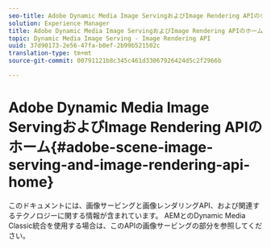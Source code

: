 ```yaml
---
seo-title: Adobe Dynamic Media Image ServingおよびImage Rendering APIのホーム
solution: Experience Manager
title: Adobe Dynamic Media Image ServingおよびImage Rendering APIのホーム
topic: Dynamic Media Image Serving - Image Rendering API
uuid: 37d90173-2e56-47fa-b0ef-2b99b521502c
translation-type: tm+mt
source-git-commit: 00791121b8c345c461d33067926424d5c2f2966b

---
```



# Adobe Dynamic Media Image ServingおよびImage Rendering APIのホーム{#adobe-scene-image-serving-and-image-rendering-api-home}

このドキュメントには、画像サービングと画像レンダリングAPI、および関連するテクノロジーに関する情報が含まれています。 AEMとのDynamic Media Classic統合を使用する場合は、このAPIの画像サービングの部分を参照してください。